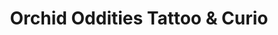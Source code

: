---
title: "Orchid Oddities Tattoo & Curio"
url: /vancouver/orchid-oddities-tattoo-und-curio/
shop: Tattoo
---
